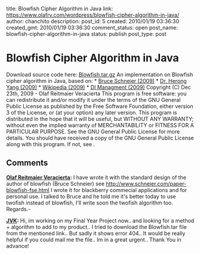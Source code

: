title: Blowfish Cipher Algorithm in Java
link: https://www.olafrv.com/wordpress/blowfish-cipher-algorithm-in-java/
author: chanchito
description: 
post_id: 5
created: 2010/01/19 03:36:30
created_gmt: 2010/01/19 03:36:30
comment_status: open
post_name: blowfish-cipher-algorithm-in-java
status: publish
post_type: post

# Blowfish Cipher Algorithm in Java

Download source code here: [Blowfish.tar.gz](http://www.olafrv.com/wordpress/wp-content/uploads/2010/01/Blowfish.tar.gz) An implementation on Blowfish cipher algorithm in Java, based on: * [Bruce Schneier (2009)](http://www.schneier.com/paper-blowfish-fse.html) * [Dr. Herong Yang (2009)](http://www.herongyang.com/crypto/cipher_blowfish.html) * [Wikipedia (2009)](http://en.wikipedia.org/wiki/Blowfish_\(cipher\)) * [DI Managment (2009)](http://www.di-mgt.com.au/cryptopad.html) Copyright (C) Dec 23th, 2009 - Olaf Reitmaier Veracierta This program is free software: you can redistribute it and/or modify it under the terms of the GNU General Public License as published by the Free Software Foundation, either version 3 of the License, or (at your option) any later version. This program is distributed in the hope that it will be useful, but WITHOUT ANY WARRANTY; without even the implied warranty of MERCHANTABILITY or FITNESS FOR A PARTICULAR PURPOSE. See the GNU General Public License for more details. You should have received a copy of the GNU General Public License along with this program. If not, see .

## Comments

**[Olaf Reitmaier Veracierta](#11 "2010-03-13 09:06:43"):** I have wrote it with the standard design of the author of blowfish (Bruce Schneier) see <http://www.schneier.com/paper-blowfish-fse.html> I wrote it for blackberry commecial applications and for personal use. I talked to Bruce and he told me it's better today to use twofish instead of blowfish, I'll write soon the twofish algorithm too. Regards.-

**[JVK](#5048 "2012-08-08 05:09:41"):** Hi, im working on my Final Year Project now.. and looking for a method + algorithm to add to my product.. I tried to download the Blowfish.tar file from the mentioned link.. But sadly it shows error 404.. It would be really helpful if you could mail me the file.. Im in a great urgent.. Thank You in advance!

